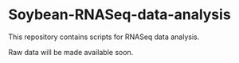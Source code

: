 # Soybean-RNASeq-data-analysis
This repository contains scripts for RNASeq data analysis.

Raw data will be made available soon.
